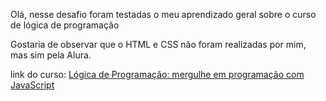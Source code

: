 Olá, nesse desafio foram testadas o meu aprendizado geral sobre o curso de lógica de programação

Gostaria de observar que o HTML e CSS não foram realizadas por mim, mas sim pela Alura.

link do curso: [Lógica de Programação: mergulhe em programação com JavaScript ](https://cursos.alura.com.br/course/logica-programacao-mergulhe-programacao-javascript)